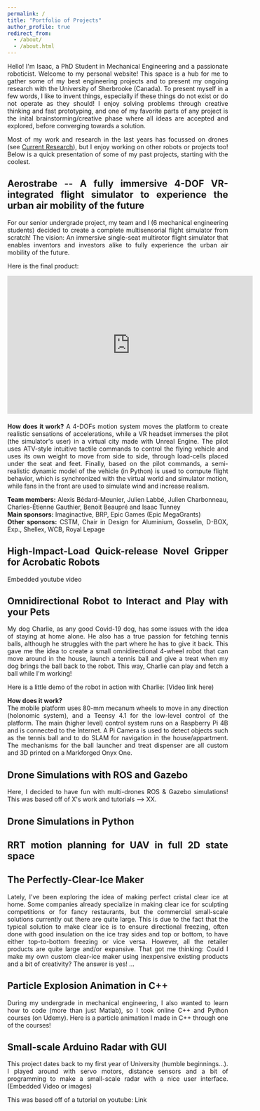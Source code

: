 ```yaml
---
permalink: /
title: "Portfolio of Projects"
author_profile: true
redirect_from: 
  - /about/
  - /about.html
---
```


<style>
  body {
    text-align: justify;
  }
</style>

Hello! I'm Isaac, a PhD Student in Mechanical Engineering and a passionate roboticist. Welcome to my personal website! This space is a hub for me to gather some of my best engineering projects and to present my ongoing research with the University of Sherbrooke (Canada).
To present myself in a few words, I like to invent things, especially if these things do not exist or do not operate as they should! I enjoy solving problems through creative thinking and fast prototyping, and one of my favorite parts of any project is the inital brainstorming/creative phase where all ideas are accepted and explored, before converging towards a solution.

Most of my work and research in the last years has focussed on drones (see [Current Research](/research/)), but I enjoy working on other robots or projects too! Below is a quick presentation of some of my past projects, starting with the coolest.

<!--Lets go in coolness order -->

## Aerostrabe -- A fully immersive 4-DOF VR-integrated flight simulator to experience the urban air mobility of the future
For our senior undergrade project, my team and I (6 mechanical engineering students) decided to create a complete multisensorial flight simulator from scratch! The vision: An immersive single-seat multirotor flight simulator that enables inventors and investors alike to fully experience the urban air mobility of the future.

Here is the final product:
<div style="margin-bottom: 20px;">
<iframe 
  width="560" 
  height="315" 
  src="https://www.youtube.com//embed/aee_68XI4RY" 
  frameborder="0" 
  allow="accelerometer; autoplay; clipboard-write; encrypted-media; gyroscope; picture-in-picture; web-share"
  allowfullscreen>
</iframe>
</div>

**How does it work?** A 4-DOFs motion system moves the platform to create realistic sensations of accelerations, while a VR headset immerses the pilot (the simulator's user) in a virtual city made with Unreal Engine. The pilot uses ATV-style intuitive tactile commands to control the flying vehicle and uses its own weight to move from side to side, through load-cells placed under the seat and feet. Finally, based on the pilot commands, a semi-realistic dynamic model of the vehicle (in Python) is used to compute flight behavior, which is synchronized with the virtual world and simulator motion, while fans in the front are used to simulate wind and increase realism.

**Team members:** Alexis Bédard-Meunier, Julien Labbé, Julien Charbonneau, Charles-Étienne Gauthier, Benoit Beaupré and Isaac Tunney  
**Main sponsors:** Imaginactive, BRP, Epic Games (Epic MegaGrants)  
**Other sponsors:** CSTM, Chair in Design for Aluminium, Gosselin, D-BOX, Exp., Shellex, WCB, Royal Lepage  

## High-Impact-Load Quick-release Novel Gripper for Acrobatic Robots
Embedded youtube video


## Omnidirectional Robot to Interact and Play with your Pets
My dog Charlie, as any good Covid-19 dog, has some issues with the idea of staying at home alone. He also has a true passion for fetching tennis balls, although he struggles with the part where he has to give it back. This gave me the idea to create a small omnidirectional 4-wheel robot that can move around in the house, launch a tennis ball and give a treat when my dog brings the ball back to the robot. This way, Charlie can play and fetch a ball while I'm working!

Here is a little demo of the robot in action with Charlie:
(Video link here)

**How does it work?**  
The mobile platform uses 80-mm mecanum wheels to move in any direction (holonomic system), and a Teensy 4.1 for the low-level control of the platform. 
The main (higher level) control system runs on a Raspberry Pi 4B and is connected to the Internet. A Pi Camera is used to detect objects such as the tennis ball and to do SLAM for navigation in the house/appartment. The mechanisms for the ball launcher and treat dispenser are all custom and 3D printed on a Markforged Onyx One. 

## Drone Simulations with ROS and Gazebo
Here, I decided to have fun with multi-drones ROS & Gazebo simulations! This was based off of X's work and tutorials --> XX.


## Drone Simulations in Python


## RRT motion planning for UAV in full 2D state space


## The Perfectly-Clear-Ice Maker
Lately, I've been exploring the idea of making perfect cristal clear ice at home. Some companies already specialize in making clear ice for sculpting competitions or for fancy restaurants, but the commercial small-scale solutions currently out there are quite large. This is due to the fact that the typical solution to make clear ice is to ensure directional freezing, often done with good insulation on the ice tray sides and top or bottom, to have either top-to-bottom freezing or vice versa. However, all the retailer products are quite large and/or expansive. That got me thinking: Could I make my own custom clear-ice maker using inexpensive existing products and a bit of creativity?
The answer is yes! ...

## Particle Explosion Animation in C++
During my undergrade in mechanical engineering, I also wanted to learn how to code (more than just Matlab), so I took online C++ and Python courses (on Udemy). Here is a particle animation I made in C++ through one of the courses!

## Small-scale Arduino Radar with GUI
This project dates back to my first year of University (humble beginnings...). I played around with servo motors, distance sensors and a bit of programming to make a small-scale radar with a nice user interface.
(Embedded Video or images)

This was based off of a tutorial on youtube: Link

<!-- This is the front page of a website that is powered by the [Academic Pages template](https://github.com/academicpages/academicpages.github.io) and hosted on GitHub pages. [GitHub pages](https://pages.github.com) is a free service in which websites are built and hosted from code and data stored in a GitHub repository, automatically updating when a new commit is made to the repository. This template was forked from the [Minimal Mistakes Jekyll Theme](https://mmistakes.github.io/minimal-mistakes/) created by Michael Rose, and then extended to support the kinds of content that academics have: publications, talks, teaching, a portfolio, blog posts, and a dynamically-generated CV. You can fork [this template](https://github.com/academicpages/academicpages.github.io) right now, modify the configuration and markdown files, add your own PDFs and other content, and have your own site for free, with no ads!

A data-driven personal website
======
Like many other Jekyll-based GitHub Pages templates, Academic Pages makes you separate the website's content from its form. The content & metadata of your website are in structured markdown files, while various other files constitute the theme, specifying how to transform that content & metadata into HTML pages. You keep these various markdown (.md), YAML (.yml), HTML, and CSS files in a public GitHub repository. Each time you commit and push an update to the repository, the [GitHub pages](https://pages.github.com/) service creates static HTML pages based on these files, which are hosted on GitHub's servers free of charge.

Many of the features of dynamic content management systems (like Wordpress) can be achieved in this fashion, using a fraction of the computational resources and with far less vulnerability to hacking and DDoSing. You can also modify the theme to your heart's content without touching the content of your site. If you get to a point where you've broken something in Jekyll/HTML/CSS beyond repair, your markdown files describing your talks, publications, etc. are safe. You can rollback the changes or even delete the repository and start over - just be sure to save the markdown files! Finally, you can also write scripts that process the structured data on the site, such as [this one](https://github.com/academicpages/academicpages.github.io/blob/master/talkmap.ipynb) that analyzes metadata in pages about talks to display [a map of every location you've given a talk](https://academicpages.github.io/talkmap.html).

Getting started
======
1. Register a GitHub account if you don't have one and confirm your e-mail (required!)
1. Fork [this template](https://github.com/academicpages/academicpages.github.io) by clicking the "Use this template" button in the top right. 
1. Go to the repository's settings (rightmost item in the tabs that start with "Code", should be below "Unwatch"). Rename the repository "[your GitHub username].github.io", which will also be your website's URL.
1. Set site-wide configuration and create content & metadata (see below -- also see [this set of diffs](http://archive.is/3TPas) showing what files were changed to set up [an example site](https://getorg-testacct.github.io) for a user with the username "getorg-testacct")
1. Upload any files (like PDFs, .zip files, etc.) to the files/ directory. They will appear at https://[your GitHub username].github.io/files/example.pdf.  
1. Check status by going to the repository settings, in the "GitHub pages" section

Site-wide configuration
------
The main configuration file for the site is in the base directory in [_config.yml](https://github.com/academicpages/academicpages.github.io/blob/master/_config.yml), which defines the content in the sidebars and other site-wide features. You will need to replace the default variables with ones about yourself and your site's github repository. The configuration file for the top menu is in [_data/navigation.yml](https://github.com/academicpages/academicpages.github.io/blob/master/_data/navigation.yml). For example, if you don't have a portfolio or blog posts, you can remove those items from that navigation.yml file to remove them from the header. 

Create content & metadata
------
For site content, there is one markdown file for each type of content, which are stored in directories like _publications, _talks, _posts, _teaching, or _pages. For example, each talk is a markdown file in the [_talks directory](https://github.com/academicpages/academicpages.github.io/tree/master/_talks). At the top of each markdown file is structured data in YAML about the talk, which the theme will parse to do lots of cool stuff. The same structured data about a talk is used to generate the list of talks on the [Talks page](https://academicpages.github.io/talks), each [individual page](https://academicpages.github.io/talks/2012-03-01-talk-1) for specific talks, the talks section for the [CV page](https://academicpages.github.io/cv), and the [map of places you've given a talk](https://academicpages.github.io/talkmap.html) (if you run this [python file](https://github.com/academicpages/academicpages.github.io/blob/master/talkmap.py) or [Jupyter notebook](https://github.com/academicpages/academicpages.github.io/blob/master/talkmap.ipynb), which creates the HTML for the map based on the contents of the _talks directory).

**Markdown generator**

The repository includes [a set of Jupyter notebooks](https://github.com/academicpages/academicpages.github.io/tree/master/markdown_generator
) that converts a CSV containing structured data about talks or presentations into individual markdown files that will be properly formatted for the Academic Pages template. The sample CSVs in that directory are the ones I used to create my own personal website at stuartgeiger.com. My usual workflow is that I keep a spreadsheet of my publications and talks, then run the code in these notebooks to generate the markdown files, then commit and push them to the GitHub repository.

How to edit your site's GitHub repository
------
Many people use a git client to create files on their local computer and then push them to GitHub's servers. If you are not familiar with git, you can directly edit these configuration and markdown files directly in the github.com interface. Navigate to a file (like [this one](https://github.com/academicpages/academicpages.github.io/blob/master/_talks/2012-03-01-talk-1.md) and click the pencil icon in the top right of the content preview (to the right of the "Raw | Blame | History" buttons). You can delete a file by clicking the trashcan icon to the right of the pencil icon. You can also create new files or upload files by navigating to a directory and clicking the "Create new file" or "Upload files" buttons. 

Example: editing a markdown file for a talk
![Editing a markdown file for a talk](/images/editing-talk.png)

For more info
------
More info about configuring Academic Pages can be found in [the guide](https://academicpages.github.io/markdown/), the [growing wiki](https://github.com/academicpages/academicpages.github.io/wiki), and you can always [ask a question on GitHub](https://github.com/academicpages/academicpages.github.io/discussions). The [guides for the Minimal Mistakes theme](https://mmistakes.github.io/minimal-mistakes/docs/configuration/) (which this theme was forked from) might also be helpful. -->
